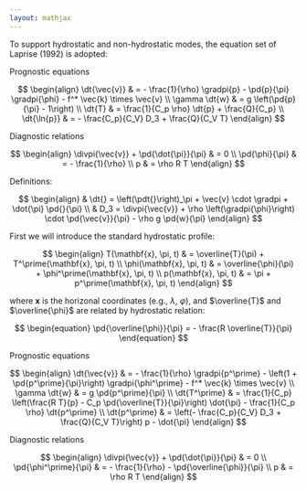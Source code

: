 ```yaml
---
layout: mathjax
---
```


To support hydrostatic and non-hydrostatic modes, the equation set of Laprise (1992) is adopted:

Prognostic equations

$$
\begin{align}
  \dt{\vec{v}} & = - \frac{1}{\rho} \gradpi{p} - \pd{p}{\pi} \gradpi{\phi} - f^* \vec{k} \times \vec{v} \\
  \gamma \dt{w} & = g \left(\pd{p}{\pi} - 1\right) \\
  \dt{T} & = \frac{1}{C_p \rho} \dt{p} + \frac{Q}{C_p} \\
  \dt{\ln{p}} & = - \frac{C_p}{C_V} D_3 + \frac{Q}{C_V T}
\end{align}
$$

Diagnostic relations

$$
\begin{align}
	\divpi{\vec{v}} + \pd{\dot{\pi}}{\pi} & = 0 \\
	\pd{\phi}{\pi} & = - \frac{1}{\rho} \\
	p & = \rho R T
\end{align}
$$

Definitions:

$$
\begin{align}
	& \dt{} = \left(\pdt{}\right)_\pi + \vec{v} \cdot \gradpi + \dot{\pi} \pd{}{\pi} \\
	& D_3 = \divpi{\vec{v}} + \rho \left(\gradpi{\phi}\right) \cdot \pd{\vec{v}}{\pi} - \rho g \pd{w}{\pi}
\end{align}
$$

First we will introduce the standard hydrostatic profile:

$$
\begin{align}
  T(\mathbf{x}, \pi, t) & = \overline{T}(\pi) + T^\prime(\mathbf{x}, \pi, t) \\
  \phi(\mathbf{x}, \pi, t) & = \overline{\phi}(\pi) + \phi^\prime(\mathbf{x}, \pi, t) \\
  p(\mathbf{x}, \pi, t) & = \pi + p^\prime(\mathbf{x}, \pi, t)
\end{align}
$$

where $\mathbf{x}$ is the horizonal coordinates (e.g., $\lambda$, $\varphi$), and $\overline{T}$ and $\overline{\phi}$ are related by hydrostatic relation:

$$
\begin{equation}
	\pd{\overline{\phi}}{\pi} = - \frac{R \overline{T}}{\pi}
\end{equation}
$$

Prognostic equations

$$
\begin{align}
	\dt{\vec{v}} & = - \frac{1}{\rho} \gradpi{p^\prime} - \left(1 + \pd{p^\prime}{\pi}\right) \gradpi{\phi^\prime} - f^* \vec{k} \times \vec{v} \\
	\gamma \dt{w} & = g \pd{p^\prime}{\pi} \\
	\dt{T^\prime} & = \frac{1}{C_p} \left(\frac{R T}{p} - C_p \pd{\overline{T}}{\pi}\right) \dot{\pi} - \frac{1}{C_p \rho} \dt{p^\prime} \\
	\dt{p^\prime} & = \left(- \frac{C_p}{C_V} D_3 + \frac{Q}{C_V T}\right) p - \dot{\pi}
\end{align}
$$

Diagnostic relations

$$
\begin{align}
	\divpi{\vec{v}} + \pd{\dot{\pi}}{\pi} & = 0 \\
	\pd{\phi^\prime}{\pi} & = - \frac{1}{\rho} - \pd{\overline{\phi}}{\pi} \\
	p & = \rho R T
\end{align}
$$